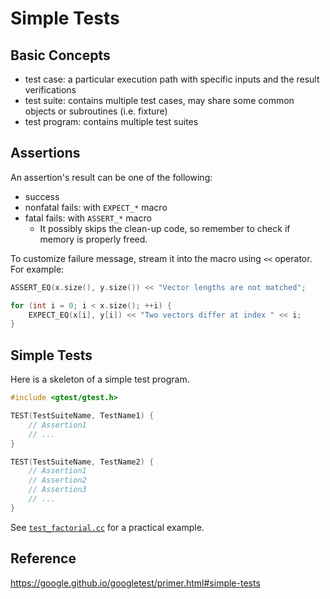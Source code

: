 # Simple Tests

## Basic Concepts

- test case: a particular execution path with specific inputs and the result verifications
- test suite: contains multiple test cases, may share some common objects or subroutines (i.e. fixture)
- test program: contains multiple test suites

## Assertions

An assertion's result can be one of the following:

- success
- nonfatal fails: with `EXPECT_*` macro
- fatal fails: with `ASSERT_*` macro
    - It possibly skips the clean-up code, so remember to check if memory is properly freed.

To customize failure message, stream it into the macro using `<<` operator. For example:

```cpp
ASSERT_EQ(x.size(), y.size()) << "Vector lengths are not matched";

for (int i = 0; i < x.size(); ++i) {
    EXPECT_EQ(x[i], y[i]) << "Two vectors differ at index " << i;
}
```

## Simple Tests

Here is a skeleton of a simple test program.

```cpp
#include <gtest/gtest.h>

TEST(TestSuiteName, TestName1) {
    // Assertion1
    // ...
}

TEST(TestSuiteName, TestName2) {
    // Assertion1
    // Assertion2
    // Assertion3
    // ...
}
```

See [`test_factorial.cc`](./test_factorial.cc) for a practical example.

## Reference

https://google.github.io/googletest/primer.html#simple-tests
